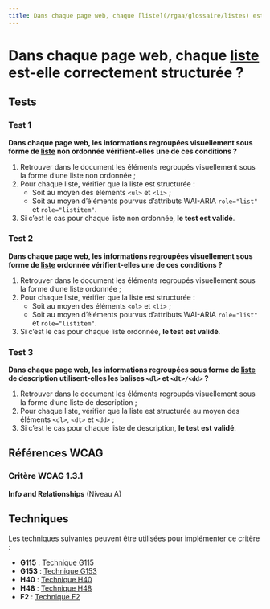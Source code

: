 ```yaml
---
title: Dans chaque page web, chaque [liste](/rgaa/glossaire/listes) est-elle correctement structurée ?
---
```


# Dans chaque page web, chaque [liste](/rgaa/glossaire/listes) est-elle correctement structurée ?



## Tests

### Test 1

**Dans chaque page web, les informations regroupées visuellement sous forme de [liste](/rgaa/glossaire/listes) non ordonnée vérifient-elles une de ces conditions ?**

1. Retrouver dans le document les éléments regroupés visuellement sous la forme d’une liste non ordonnée ;
2. Pour chaque liste, vérifier que la liste est structurée :
   - Soit au moyen des éléments `<ul>` et `<li>` ;
   - Soit au moyen d’éléments pourvus d’attributs WAI-ARIA `role="list"` et `role="listitem"`.
3. Si c’est le cas pour chaque liste non ordonnée, **le test est validé**.

### Test 2

**Dans chaque page web, les informations regroupées visuellement sous forme de [liste](/rgaa/glossaire/listes) ordonnée vérifient-elles une de ces conditions ?**

1. Retrouver dans le document les éléments regroupés visuellement sous la forme d’une liste ordonnée ;
2. Pour chaque liste, vérifier que la liste est structurée :
   - Soit au moyen des éléments `<ol>` et `<li>` ;
   - Soit au moyen d’éléments pourvus d’attributs WAI-ARIA `role="list"` et `role="listitem"`.
3. Si c’est le cas pour chaque liste ordonnée, **le test est validé**.

### Test 3

**Dans chaque page web, les informations regroupées sous forme de [liste](/rgaa/glossaire/listes) de description utilisent-elles les balises `<dl>` et `<dt>/<dd>` ?**

1. Retrouver dans le document les éléments regroupés visuellement sous la forme d’une liste de description ;
2. Pour chaque liste, vérifier que la liste est structurée au moyen des éléments `<dl>`, `<dt>` et `<dd>` ;
3. Si c’est le cas pour chaque liste de description, **le test est validé**.



## Références WCAG

### Critère WCAG 1.3.1

**Info and Relationships** (Niveau A)



## Techniques

Les techniques suivantes peuvent être utilisées pour implémenter ce critère :

- **G115** : [Technique G115](https://www.w3.org/WAI/WCAG21/Techniques/html/G115)
- **G153** : [Technique G153](https://www.w3.org/WAI/WCAG21/Techniques/html/G153)
- **H40** : [Technique H40](https://www.w3.org/WAI/WCAG21/Techniques/html/H40)
- **H48** : [Technique H48](https://www.w3.org/WAI/WCAG21/Techniques/html/H48)
- **F2** : [Technique F2](https://www.w3.org/WAI/WCAG21/Techniques/html/F2)
